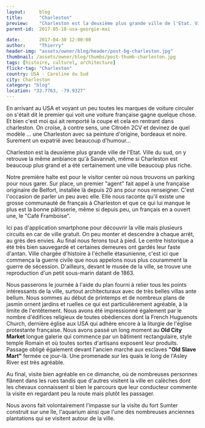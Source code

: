 ```yaml
---
layout:     blog
title:      "Charleston"
preview:    "Charleston est la deuxième plus grande ville de l'Etat. Ville du sud, on y retrouve la même ambiance qu'à... "
parent-id:  2017-05-10-usa-georgie-mai

date:       2017-04-30 12:00:00
author:     "Thierry"
header-img: "assets/owner/blog/header/post-bg-charleston.jpg"
thumbnail: /assets/owner/blog/thumbs/post-thumb-charleston.jpg
tags: [histoire, culturel, architecture]
flickr-tag: "Charleston"
country: USA - Caroline du Sud
city: Charleston
category: "blog"
location: "32.7763, -79.9327"
---
```


En arrivant au USA et voyant un peu toutes les marques de voiture circuler on s'était dit le premier qui voit une voiture française gagne quelque chose. Et bien c'est moi qui ait remporté la coupe et cela en rentrant dans charleston. On croise, à contre sens, une Citroën 2CV et devinez de quel modèle ... une Charleston avec sa peinture d'origine, bordeaux et noire. Surement un expatrié avec beaucoup d'humour...

Charleston est la deuxième plus grande ville de l'Etat. Ville du sud, on y retrouve la même ambiance qu'à Savannah, même si Charleston est beaucoup plus grand et a été certainement une ville beaucoup plus riche.

Notre première halte est pour le visitor center où nous trouvons un parking pour nous garer. Sur place, un premier "agent" fait appel à une française originaire de  Belfort, installée là depuis 20 ans pour nous renseigner. C'est l'occasion de parler un peu avec elle. Elle nous raconte qu'il existe une grosse communauté de français à Charleston et que ce qui lui manque le plus est la bonne pâtisserie, même si depuis peu, un français en a ouvert une, le "Café Framboise".

Ici pas d'application smartphone pour découvrir la ville mais plusieurs circuits en car de ville gratuit. On peu monter et descendre à chaque arrêt, au grès des envies. Au final nous ferons tout à pied. Le centre historique a été très bien sauvegardé et certaines demeures ont gardés leur faste d'antan. Ville chargée d'histoire à l'échelle étasunienne, c'est ici que commença la guerre civile que nous appelons nous plus couramment la guerre de sécession. D'ailleurs, devant le musée de la ville, se trouve une reproduction d'un petit sous-marin datant de 1863. 

Nous passerons le journée à l'aide du plan fourni à relier tous les points intéressants de la ville, surtout architecturaux avec de très belles villas ante bellum. Nous sommes au début de printemps et de nombreux plans de jasmin ornent jardins et ruelles ce qui est particulièrement agréable, à la limite de l'entêtement. Nous avons été impressionné également par le nombre d'édifices religieux de toutes obédiences dont la French Huguenots Church, dernière église aux USA qui adhère encore à la liturgie de l'église protestante française. Nous avons passé un long moment au **Old City Market** longue galerie qui commence par un bâtiment rectangulaire, style temple Romain et où toutes sortes d'artisans exposent leur produits. Passage obligé également devant l'ancien marché aux esclaves **"Old Slave Mart"** fermée ce jour-là. Une promenade sur les quais le long de l'Asley River est très agréable.

Au final, visite bien agréable en ce dimanche, où de nombreuses personnes flânent dans les rues tandis que d'autres visitent la ville en calèches dont les chevaux connaissent si bien le parcours que leur conducteur commente la visite en regardant peu la route mais plutôt les passager.

Nous avons fait volontairement l'impasse sur la visite du fort Sumter construit sur une île, l'aquarium ainsi que l'une des nombreuses anciennes plantations qui se visitent autour de la ville.



